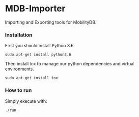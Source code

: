 # MDB-Importer

Importing and Exporting tools for MobilityDB.

### Installation

First you should install Python 3.6.

`sudo apt-get install python3.6`

Then install tox to manage our python dependencies and virtual environments.

`sudo apt-get install tox`

### How to run

Simply execute with:

`./run`

